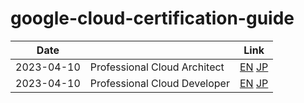 # google-cloud-certification-guide

| Date       |                              | Link                                                                              |
| ---------- | ---------------------------- | --------------------------------------------------------------------------------- |
| 2023-04-10 | Professional Cloud Architect | [EN](professional_cloud_architect/en.md) [JP](professional_cloud_architect/jp.md) |
| 2023-04-10 | Professional Cloud Developer | [EN](professional_cloud_developer/en.md) [JP](professional_cloud_developer/jp.md) |
